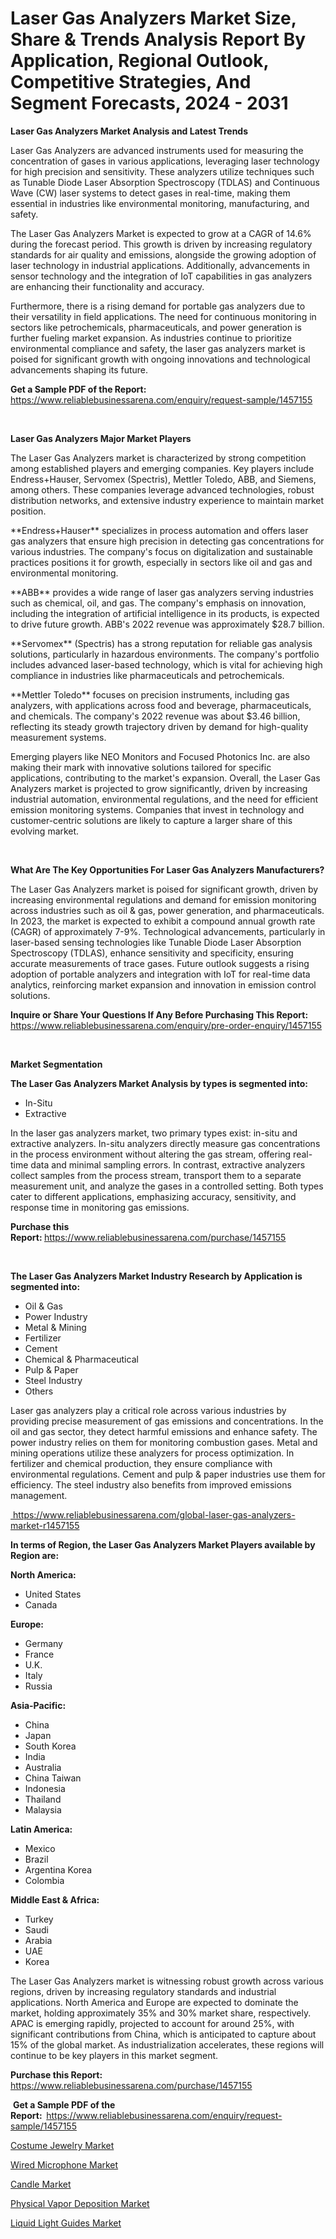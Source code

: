 <p><h1>Laser Gas Analyzers Market Size, Share & Trends Analysis Report By Application, Regional Outlook, Competitive Strategies, And Segment Forecasts, 2024 - 2031</h1></p><p><strong>Laser Gas Analyzers Market Analysis and Latest Trends</strong></p>
<p><p>Laser Gas Analyzers are advanced instruments used for measuring the concentration of gases in various applications, leveraging laser technology for high precision and sensitivity. These analyzers utilize techniques such as Tunable Diode Laser Absorption Spectroscopy (TDLAS) and Continuous Wave (CW) laser systems to detect gases in real-time, making them essential in industries like environmental monitoring, manufacturing, and safety.</p><p>The Laser Gas Analyzers Market is expected to grow at a CAGR of 14.6% during the forecast period. This growth is driven by increasing regulatory standards for air quality and emissions, alongside the growing adoption of laser technology in industrial applications. Additionally, advancements in sensor technology and the integration of IoT capabilities in gas analyzers are enhancing their functionality and accuracy.</p><p>Furthermore, there is a rising demand for portable gas analyzers due to their versatility in field applications. The need for continuous monitoring in sectors like petrochemicals, pharmaceuticals, and power generation is further fueling market expansion. As industries continue to prioritize environmental compliance and safety, the laser gas analyzers market is poised for significant growth with ongoing innovations and technological advancements shaping its future.</p></p>
<p><strong>Get a Sample PDF of the Report:&nbsp;</strong> <a href="https://www.reliablebusinessarena.com/enquiry/request-sample/1457155?utm_campaign=1724&utm_medium=2&utm_source=Github&utm_content=ia&utm_term=17102024&utm_id=laser-gas-analyzers">https://www.reliablebusinessarena.com/enquiry/request-sample/1457155</a></p>
<p>&nbsp;</p>
<p><strong>Laser Gas Analyzers Major Market Players</strong></p>
<p><p>The Laser Gas Analyzers market is characterized by strong competition among established players and emerging companies. Key players include Endress+Hauser, Servomex (Spectris), Mettler Toledo, ABB, and Siemens, among others. These companies leverage advanced technologies, robust distribution networks, and extensive industry experience to maintain market position.</p><p>**Endress+Hauser** specializes in process automation and offers laser gas analyzers that ensure high precision in detecting gas concentrations for various industries. The company's focus on digitalization and sustainable practices positions it for growth, especially in sectors like oil and gas and environmental monitoring.</p><p>**ABB** provides a wide range of laser gas analyzers serving industries such as chemical, oil, and gas. The company's emphasis on innovation, including the integration of artificial intelligence in its products, is expected to drive future growth. ABB's 2022 revenue was approximately $28.7 billion.</p><p>**Servomex** (Spectris) has a strong reputation for reliable gas analysis solutions, particularly in hazardous environments. The company's portfolio includes advanced laser-based technology, which is vital for achieving high compliance in industries like pharmaceuticals and petrochemicals.</p><p>**Mettler Toledo** focuses on precision instruments, including gas analyzers, with applications across food and beverage, pharmaceuticals, and chemicals. The company's 2022 revenue was about $3.46 billion, reflecting its steady growth trajectory driven by demand for high-quality measurement systems.</p><p>Emerging players like NEO Monitors and Focused Photonics Inc. are also making their mark with innovative solutions tailored for specific applications, contributing to the market's expansion. Overall, the Laser Gas Analyzers market is projected to grow significantly, driven by increasing industrial automation, environmental regulations, and the need for efficient emission monitoring systems. Companies that invest in technology and customer-centric solutions are likely to capture a larger share of this evolving market.</p></p>
<p>&nbsp;</p>
<p><strong>What Are The Key Opportunities For Laser Gas Analyzers Manufacturers?</strong></p>
<p><p>The Laser Gas Analyzers market is poised for significant growth, driven by increasing environmental regulations and demand for emission monitoring across industries such as oil & gas, power generation, and pharmaceuticals. In 2023, the market is expected to exhibit a compound annual growth rate (CAGR) of approximately 7-9%. Technological advancements, particularly in laser-based sensing technologies like Tunable Diode Laser Absorption Spectroscopy (TDLAS), enhance sensitivity and specificity, ensuring accurate measurements of trace gases. Future outlook suggests a rising adoption of portable analyzers and integration with IoT for real-time data analytics, reinforcing market expansion and innovation in emission control solutions.</p></p>
<p><strong>Inquire or Share Your Questions If Any Before Purchasing This Report:</strong> <a href="https://www.reliablebusinessarena.com/enquiry/pre-order-enquiry/1457155?utm_campaign=1724&utm_medium=2&utm_source=Github&utm_content=ia&utm_term=17102024&utm_id=laser-gas-analyzers">https://www.reliablebusinessarena.com/enquiry/pre-order-enquiry/1457155</a></p>
<p>&nbsp;</p>
<p><strong>Market Segmentation</strong></p>
<p><strong>The Laser Gas Analyzers Market Analysis by types is segmented into:</strong></p>
<p><ul><li>In-Situ</li><li>Extractive</li></ul></p>
<p><p>In the laser gas analyzers market, two primary types exist: in-situ and extractive analyzers. In-situ analyzers directly measure gas concentrations in the process environment without altering the gas stream, offering real-time data and minimal sampling errors. In contrast, extractive analyzers collect samples from the process stream, transport them to a separate measurement unit, and analyze the gases in a controlled setting. Both types cater to different applications, emphasizing accuracy, sensitivity, and response time in monitoring gas emissions.</p></p>
<p><strong>Purchase this Report:&nbsp;</strong><a href="https://www.reliablebusinessarena.com/purchase/1457155?utm_campaign=1724&utm_medium=2&utm_source=Github&utm_content=ia&utm_term=17102024&utm_id=laser-gas-analyzers">https://www.reliablebusinessarena.com/purchase/1457155</a></p>
<p>&nbsp;</p>
<p><strong>The Laser Gas Analyzers Market Industry Research by Application is segmented into:</strong></p>
<p><ul><li>Oil & Gas</li><li>Power Industry</li><li>Metal & Mining</li><li>Fertilizer</li><li>Cement</li><li>Chemical & Pharmaceutical</li><li>Pulp & Paper</li><li>Steel Industry</li><li>Others</li></ul></p>
<p><p>Laser gas analyzers play a critical role across various industries by providing precise measurement of gas emissions and concentrations. In the oil and gas sector, they detect harmful emissions and enhance safety. The power industry relies on them for monitoring combustion gases. Metal and mining operations utilize these analyzers for process optimization. In fertilizer and chemical production, they ensure compliance with environmental regulations. Cement and pulp & paper industries use them for efficiency. The steel industry also benefits from improved emissions management.</p></p>
<p><a href="https://www.reliablebusinessarena.com/global-laser-gas-analyzers-market-r1457155?utm_campaign=1724&utm_medium=2&utm_source=Github&utm_content=ia&utm_term=17102024&utm_id=laser-gas-analyzers">&nbsp;https://www.reliablebusinessarena.com/global-laser-gas-analyzers-market-r1457155</a></p>
<p><strong>In terms of Region, the Laser Gas Analyzers Market Players available by Region are:</strong></p>
<p>
    <p> <strong> North America: </strong>
        <ul>
            <li>United States</li>
            <li>Canada</li>
        </ul>
        </p> 
    <p> <strong> Europe: </strong>
        <ul>
            <li>Germany</li>
            <li>France</li>
            <li>U.K.</li>
            <li>Italy</li>
            <li>Russia</li>
        </ul>
        </p> 
    <p> <strong> Asia-Pacific: </strong>
        <ul>
            <li>China</li>
            <li>Japan</li>
            <li>South Korea</li>
            <li>India</li>
            <li>Australia</li>
            <li>China Taiwan</li>
            <li>Indonesia</li>
            <li>Thailand</li>
            <li>Malaysia</li>
        </ul>
        </p> 
    <p> <strong> Latin America: </strong>
        <ul>
            <li>Mexico</li>
            <li>Brazil</li>
            <li>Argentina Korea</li>
            <li>Colombia</li>
        </ul>
        </p> 
    <p> <strong> Middle East & Africa: </strong>
        <ul>
            <li>Turkey</li>
            <li>Saudi</li>
            <li>Arabia</li>
            <li>UAE</li>
            <li>Korea</li>
        </ul>
    </p>
    </p>
<p><p>The Laser Gas Analyzers market is witnessing robust growth across various regions, driven by increasing regulatory standards and industrial applications. North America and Europe are expected to dominate the market, holding approximately 35% and 30% market share, respectively. APAC is emerging rapidly, projected to account for around 25%, with significant contributions from China, which is anticipated to capture about 15% of the global market. As industrialization accelerates, these regions will continue to be key players in this market segment.</p></p>
<p><strong>Purchase this Report: </strong><a href="https://www.reliablebusinessarena.com/purchase/1457155?utm_campaign=1724&utm_medium=2&utm_source=Github&utm_content=ia&utm_term=17102024&utm_id=laser-gas-analyzers">https://www.reliablebusinessarena.com/purchase/1457155</a></p>
<p>&nbsp;<strong>Get a Sample PDF of the Report:&nbsp;&nbsp;</strong><a href="https://www.reliablebusinessarena.com/enquiry/request-sample/1457155?utm_campaign=1724&utm_medium=2&utm_source=Github&utm_content=ia&utm_term=17102024&utm_id=laser-gas-analyzers">https://www.reliablebusinessarena.com/enquiry/request-sample/1457155</a></p>
<p><strong></strong></p>
<p><p><a href="https://www.linkedin.com/pulse/costume-jewelry-market-growth-outlook-from-2024-2031-projecting-o72ce?utm_campaign=1724&utm_medium=2&utm_source=Github&utm_content=ia&utm_term=17102024&utm_id=laser-gas-analyzers">Costume Jewelry Market</a></p><p><a href="https://www.linkedin.com/pulse/wired-microphone-market-revolution-size-share-emerging-trends-mxeic?utm_campaign=1724&utm_medium=2&utm_source=Github&utm_content=ia&utm_term=17102024&utm_id=laser-gas-analyzers">Wired Microphone Market</a></p><p><a href="https://www.linkedin.com/pulse/global-perspectives-candle-market-trends-forecast-bouye?utm_campaign=1724&utm_medium=2&utm_source=Github&utm_content=ia&utm_term=17102024&utm_id=laser-gas-analyzers">Candle Market</a></p><p><a href="https://www.linkedin.com/pulse/physical-vapor-deposition-market-global-trends-forecast-2024-ti3zc?utm_campaign=1724&utm_medium=2&utm_source=Github&utm_content=ia&utm_term=17102024&utm_id=laser-gas-analyzers">Physical Vapor Deposition Market</a></p><p><a href="https://www.linkedin.com/pulse/liquid-light-guides-industry-insights-report-analyzing-market-rzfnc?utm_campaign=1724&utm_medium=2&utm_source=Github&utm_content=ia&utm_term=17102024&utm_id=laser-gas-analyzers">Liquid Light Guides Market</a></p></p>